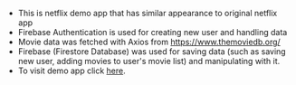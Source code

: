 - This is netflix demo app that has similar appearance to original netflix app
- Firebase Authentication is used for creating new user and handling data
- Movie data was fetched with Axios from https://www.themoviedb.org/
- Firebase (Firestore Database) was used for saving data (such as saving new user, adding movies to user's movie list) and manipulating with it.
- To visit demo app click [here](https://netflix-demo-pmwe4tj4t-josipavidulic.vercel.app/).
